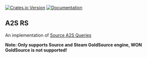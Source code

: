 [![Crates.io Version](https://img.shields.io/crates/v/a2s.svg)](https://crates.io/crates/a2s/)
[![Documentation](https://docs.rs/a2s/badge.svg)](https://docs.rs/a2s/)

## A2S RS

An implementation of [Source A2S Queries](https://developer.valvesoftware.com/wiki/Server_queries)

**Note: Only supports Source and Steam GoldSource engine, WON GoldSource is not supported!**
